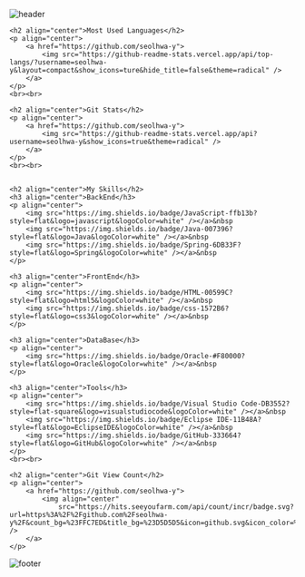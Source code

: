 ![header](https://capsule-render.vercel.app/api?type=waving&color=gradient&height=300&section=header&text=seolhwa-y&fontAlignY=40&fontSize=100&desc=GITHUB&descAlignY=65&animation=twinkling)

    <h2 align="center">Most Used Languages</h2>
    <p align="center">
        <a href="https://github.com/seolhwa-y">
            <img src="https://github-readme-stats.vercel.app/api/top-langs/?username=seolhwa-y&layout=compact&show_icons=ture&hide_title=false&theme=radical" />
        </a>
    </p>
    <br><br>

    <h2 align="center">Git Stats</h2>
    <p align="center">
        <a href="https://github.com/seolhwa-y">
            <img src="https://github-readme-stats.vercel.app/api?username=seolhwa-y&show_icons=true&theme=radical" />
        </a>
    </p>
    <br><br>


    <h2 align="center">My Skills</h2>
    <h3 align="center">BackEnd</h3>
    <p align="center">
        <img src="https://img.shields.io/badge/JavaScript-ffb13b?style=flat&logo=javascript&logoColor=white" /></a>&nbsp
        <img src="https://img.shields.io/badge/Java-007396?style=flat&logo=Java&logoColor=white" /></a>&nbsp
        <img src="https://img.shields.io/badge/Spring-6DB33F?style=flat&logo=Spring&logoColor=white" /></a>&nbsp
    </p>

    <h3 align="center">FrontEnd</h3>
    <p align="center">
        <img src="https://img.shields.io/badge/HTML-00599C?style=flat&logo=html5&logoColor=white" /></a>&nbsp
        <img src="https://img.shields.io/badge/css-1572B6?style=flat&logo=css3&logoColor=white" /></a>&nbsp
    </p>

    <h3 align="center">DataBase</h3>
    <p align="center">
        <img src="https://img.shields.io/badge/Oracle-#F80000?style=flat&logo=Oracle&logoColor=white" /></a>&nbsp
    </p>

    <h3 align="center">Tools</h3>
    <p align="center">
        <img src="https://img.shields.io/badge/Visual Studio Code-DB3552?style=flat-square&logo=visualstudiocode&logoColor=white" /></a>&nbsp
        <img src="https://img.shields.io/badge/Eclipse IDE-11B48A?style=flat&logo=EclipseIDE&logoColor=white" /></a>&nbsp
        <img src="https://img.shields.io/badge/GitHub-333664?style=flat&logo=GitHub&logoColor=white" /></a>&nbsp
    </p>
    <br><br>

    <h2 align="center">Git View Count</h2>
    <p align="center">
        <a href="https://github.com/seolhwa-y">
            <img align="center"
                src="https://hits.seeyoufarm.com/api/count/incr/badge.svg?url=https%3A%2F%2Fgithub.com%2Fseolhwa-y%2F&count_bg=%23FFC7ED&title_bg=%23D5D5D5&icon=github.svg&icon_color=%23FFFFFF&title=hits&edge_flat=false" />
        </a>
    </p>

![footer](https://capsule-render.vercel.app/api?section=footer&type=waving&color=e2e4e3&height=130)
